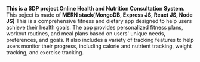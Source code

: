 **This is a SDP project Online Health and Nutrition Consultation System.**
This poject is made of **MERN stack(MongoDB, Express JS, React JS, Node JS)**
This is a comprehensive fitness and dietary app designed to help users achieve their health goals. 
The app provides personalized fitness plans, workout routines, and meal plans based on users' unique needs, preferences, and goals.
It also includes a variety of tracking features to help users monitor their progress, including calorie and nutrient tracking, weight tracking, and exercise tracking.
